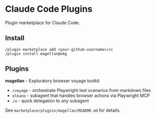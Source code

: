 # Claude Code Plugins

Plugin marketplace for Claude Code.

## Install

```
/plugin marketplace add <your-github-username>/cc
/plugin install magellan@ukg
```

## Plugins

**magellan** - Exploratory browser voyage toolkit
- `/voyage` - orchestrate Playwright test scenarios from markdown files
- `elkano` - subagent that handles browser actions via Playwright MCP
- `/a` - quick delegation to any subagent

See `marketplace/plugins/magellan/README.md` for details.
